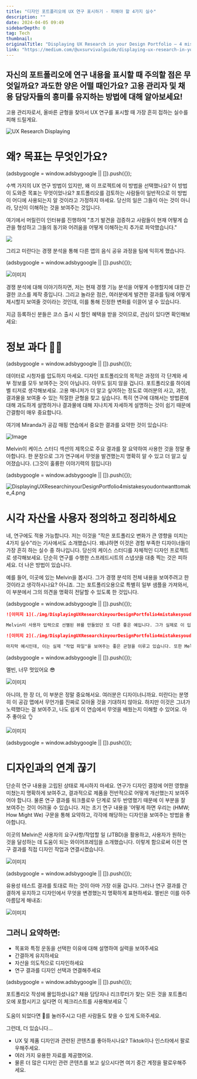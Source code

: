 ```yaml
---
title: "디자인 포트폴리오에 UX 연구 표시하기 - 피해야 할 4가지 실수"
description: ""
date: 2024-04-05 09:49
sidebarDepth: 0
tag: Tech
thumbnail: 
originalTitle: "Displaying UX Research in your Design Portfolio — 4 mistakes you don’t want to make"
link: "https://medium.com/@uxsurvivalguide/displaying-ux-research-in-your-design-portfolio-4-mistakes-you-dont-want-to-make-9d5cb97c9063"
---
```



## 자신의 포트폴리오에 연구 내용을 표시할 때 주의할 점은 무엇일까요? 과도한 양은 어떨 때인가요? 고용 관리자 및 채용 담당자들의 흥미를 유지하는 방법에 대해 알아보세요!

고용 관리자로서, 올바른 균형을 찾아서 UX 연구를 표시할 때 가장 흔히 접하는 실수를 피해 드릴게요.

![UX Research Displaying](./img/DisplayingUXResearchinyourDesignPortfolio4mistakesyoudontwanttomake_0.png)
# 왜? 목표는 무엇인가요?

<!-- ui-log 수평형 -->
<ins class="adsbygoogle"
  style="display:block"
  data-ad-client="ca-pub-4877378276818686"
  data-ad-slot="9743150776"
  data-ad-format="auto"
  data-full-width-responsive="true"></ins>
<component is="script">
(adsbygoogle = window.adsbygoogle || []).push({});
</component>

수백 가지의 UX 연구 방법이 있지만, 왜 이 프로젝트에 이 방법을 선택했나요? 이 방법이 도와준 목표는 무엇이었나요? 포트폴리오를 검토하는 사람들이 일반적으로 이 방법이 어디에 사용되는지 알 것이라고 가정하지 마세요. 당신의 일은 그들이 아는 것이 아니라, 당신이 이해하는 것을 보여주는 것입니다.

여기에서 머릴린이 인터뷰를 진행하여 "초기 발견을 검증하고 사람들이 현재 어떻게 습관을 형성하고 그들의 동기와 어려움을 어떻게 이해하는지 추가로 파악했습니다."

![](./img/DisplayingUXResearchinyourDesignPortfolio4mistakesyoudontwanttomake_1.png)

그리고 미란다는 경쟁 분석을 통해 다른 앱의 음식 공유 과정을 팀에 익히게 했습니다.

<!-- ui-log 수평형 -->
<ins class="adsbygoogle"
  style="display:block"
  data-ad-client="ca-pub-4877378276818686"
  data-ad-slot="9743150776"
  data-ad-format="auto"
  data-full-width-responsive="true"></ins>
<component is="script">
(adsbygoogle = window.adsbygoogle || []).push({});
</component>

![이미지](./img/DisplayingUXResearchinyourDesignPortfolio4mistakesyoudontwanttomake_2.png)

경쟁 분석에 대해 이야기하자면, 저는 현재 경쟁 기능 분석을 어떻게 수행할지에 대한 간결한 코스를 제작 중입니다. 그리고 놀라운 점은, 여러분에게 발견한 결과를 팀에 어떻게 제시할지 보여줄 것이라는 것인데, 이를 통해 진정한 변화를 이끌어 낼 수 있습니다.

지금 등록하신 분들은 코스 출시 시 할인 혜택을 받을 것이므로, 관심이 있다면 확인해보세요:

# 정보 과다 😵‍💫

<!-- ui-log 수평형 -->
<ins class="adsbygoogle"
  style="display:block"
  data-ad-client="ca-pub-4877378276818686"
  data-ad-slot="9743150776"
  data-ad-format="auto"
  data-full-width-responsive="true"></ins>
<component is="script">
(adsbygoogle = window.adsbygoogle || []).push({});
</component>

데이터로 시청자를 압도하지 마세요. 디자인 포트폴리오의 목적은 과정의 각 단계와 세부 정보를 모두 보여주는 것이 아닙니다. 아무도 읽지 않을 겁니다. 포트폴리오를 하이레벨 티저로 생각해보세요. 고용 매니저가 더 알고 싶어하는 정도로 여러분의 사고, 과정, 결과물을 보여줄 수 있는 적절한 균형을 찾고 싶습니다. 특히 연구에 대해서는 방법론에 대해 과도하게 설명하거나 결과물에 대해 지나치게 자세하게 설명하는 것이 쉽기 때문에 간결함이 매우 중요합니다.

여기에 Miranda가 공감 매핑 연습에서 중요한 결과를 요약한 것이 있습니다:

![Image](./img/DisplayingUXResearchinyourDesignPortfolio4mistakesyoudontwanttomake_3.png)

Melvin이 케이스 스터디 섹션의 제목으로 주요 결과를 잘 요약하여 사용한 것을 정말 좋아합니다. 한 문장으로 그가 연구에서 무엇을 발견했는지 명확히 알 수 있고 더 알고 싶어졌습니다. (그것이 훌륭한 이야기력의 힘입니다)

<!-- ui-log 수평형 -->
<ins class="adsbygoogle"
  style="display:block"
  data-ad-client="ca-pub-4877378276818686"
  data-ad-slot="9743150776"
  data-ad-format="auto"
  data-full-width-responsive="true"></ins>
<component is="script">
(adsbygoogle = window.adsbygoogle || []).push({});
</component>

![DisplayingUXResearchinyourDesignPortfolio4mistakesyoudontwanttomake_4.png](./img/DisplayingUXResearchinyourDesignPortfolio4mistakesyoudontwanttomake_4.png)

# 시각 자산을 사용자 정의하고 정리하세요

네, 연구에도 적용 가능합니다. 저는 이것을 "작은 포트폴리오 변화가 큰 영향을 미치는 4가지 실수"라는 기사에서도 소개했습니다. 왜냐하면 이것은 경험 부족한 디자이너들이 가장 흔히 하는 실수 중 하나입니다. 당신의 케이스 스터디를 자체적인 디자인 프로젝트로 생각해보세요. 단순히 연구를 수행한 스프레드시트의 스냅샷을 대충 찍는 것은 피하세요. 더 나은 방법이 있습니다.

예를 들어, 이곳에 있는 Melvin을 봅시다. 그가 경쟁 분석의 전체 내용을 보여주려고 한 것이라고 생각하시나요? 아니죠. 그는 포트폴리오용으로 특별히 일부 샘플을 가져와서, 이 부분에서 그의 의견을 명확히 전달할 수 있도록 한 것입니다.

<!-- ui-log 수평형 -->
<ins class="adsbygoogle"
  style="display:block"
  data-ad-client="ca-pub-4877378276818686"
  data-ad-slot="9743150776"
  data-ad-format="auto"
  data-full-width-responsive="true"></ins>
<component is="script">
(adsbygoogle = window.adsbygoogle || []).push({});
</component>

```markdown
![이미지 1](./img/DisplayingUXResearchinyourDesignPortfolio4mistakesyoudontwanttomake_5.png)

Melvin이 사용자 입력으로 선별된 뷰를 만들었던 또 다른 좋은 예입니다. 그가 실제로 이 입력을 수집한 방식인가요? 아닙니다. 그러나 이는 매우 명확하게 포인트를 전달합니다.

![이미지 2](./img/DisplayingUXResearchinyourDesignPortfolio4mistakesyoudontwanttomake_6.png)

마지막 예시인데, 이는 실제 "작업 파일"을 보여주는 좋은 균형을 이루고 있습니다. 또한 Melvin이 워크샵에서 나온 상위 3개 질문을 요약하여 제시하기 때문에, 전체적으로 결과를 파악하려고 메모지를 일일히 읽어 가지 않아도 됩니다.
```

<!-- ui-log 수평형 -->
<ins class="adsbygoogle"
  style="display:block"
  data-ad-client="ca-pub-4877378276818686"
  data-ad-slot="9743150776"
  data-ad-format="auto"
  data-full-width-responsive="true"></ins>
<component is="script">
(adsbygoogle = window.adsbygoogle || []).push({});
</component>

멜빈, 너무 멋있어요 😎

![이미지](./img/DisplayingUXResearchinyourDesignPortfolio4mistakesyoudontwanttomake_7.png)

아니야, 한 장 더, 이 부분은 정말 중요해서요. 여러분은 디자이너니까요. 미란다는 분명히 이 공감 맵에서 무언가를 진짜로 모아올 것을 기대하지 않아요. 하지만 이것은 그녀가 노력했다는 걸 보여주고, 나도 쉽게 이 연습에서 무엇을 배웠는지 이해할 수 있어요. 아주 좋아요 👌

![이미지](./img/DisplayingUXResearchinyourDesignPortfolio4mistakesyoudontwanttomake_8.png)

<!-- ui-log 수평형 -->
<ins class="adsbygoogle"
  style="display:block"
  data-ad-client="ca-pub-4877378276818686"
  data-ad-slot="9743150776"
  data-ad-format="auto"
  data-full-width-responsive="true"></ins>
<component is="script">
(adsbygoogle = window.adsbygoogle || []).push({});
</component>

# 디자인과의 연계 끊기

단순히 연구 내용을 고립된 상태로 제시하지 마세요. 연구가 디자인 결정에 어떤 영향을 미쳤는지 명확하게 보여주고, 결과적으로 제품을 전반적으로 어떻게 개선했는지 보여주어야 합니다. 물론 연구 결과를 워크플로우 단계로 모두 반영했기 때문에 이 부분을 잘 보여주는 것이 어려울 수 있습니다. 저는 초기 연구 내용을 '어떻게 하면 우리는 (HMW; How Might We) 구문을 통해 요약하고, 각각에 해당하는 디자인을 보여주는 방법을 좋아합니다.

이곳의 Melvin은 사용자의 요구사항/작업할 일 (JTBD)을 활용하고, 사용자가 원하는 것을 달성하는 데 도움이 되는 와이어프레임을 소개했습니다. 이렇게 함으로써 이전 연구 결과를 직접 디자인 작업과 연결시켰습니다.

![이미지](./img/DisplayingUXResearchinyourDesignPortfolio4mistakesyoudontwanttomake_9.png)

<!-- ui-log 수평형 -->
<ins class="adsbygoogle"
  style="display:block"
  data-ad-client="ca-pub-4877378276818686"
  data-ad-slot="9743150776"
  data-ad-format="auto"
  data-full-width-responsive="true"></ins>
<component is="script">
(adsbygoogle = window.adsbygoogle || []).push({});
</component>

유용성 테스트 결과를 토대로 하는 것이 아마 가장 쉬울 겁니다. 그러나 연구 결과를 간결하게 유지하고 디자인에서 무엇을 변경했는지 명확하게 표현하세요. 멜빈은 이를 아주 아름답게 해내죠:

![이미지](./img/DisplayingUXResearchinyourDesignPortfolio4mistakesyoudontwanttomake_10.png)

## 그러니 요약하면:

- 목표와 특정 운동을 선택한 이유에 대해 설명하여 실력을 보여주세요
- 간결하게 유지하세요
- 자산을 의도적으로 디자인하세요
- 연구 결과를 디자인 선택과 연결해주세요

<!-- ui-log 수평형 -->
<ins class="adsbygoogle"
  style="display:block"
  data-ad-client="ca-pub-4877378276818686"
  data-ad-slot="9743150776"
  data-ad-format="auto"
  data-full-width-responsive="true"></ins>
<component is="script">
(adsbygoogle = window.adsbygoogle || []).push({});
</component>

포트폴리오 작성에 몰입하셨나요? 채용 담당자나 리크루터가 찾는 모든 것을 포트폴리오에 포함시키고 싶다면 이 체크리스트를 사용해보세요 👇

도움이 되었다면 👏를 눌러주시고 다른 사람들도 찾을 수 있게 도와주세요.

그런데, 더 있습니다…

- UX 및 제품 디자인과 관련된 콘텐츠를 좋아하시나요? Tiktok이나 인스타에서 팔로우해주세요.
- 여러 가지 유용한 자료를 제공했어요.
- 물론 더 많은 디자인 관련 콘텐츠를 보고 싶으시다면 여기 중간 계정을 팔로우해주세요.